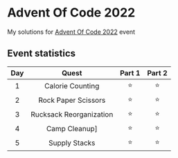 # Advent Of Code 2022
My solutions for [Advent Of Code 2022](https://adventofcode.com/) event

## Event statistics

| Day |            Quest             | Part 1 | Part 2 |
| :-: | :--------------------------: | :----: | :----: |
|  1  |    Calorie Counting     | ⭐ | ⭐ |
|  2  |   Rock Paper Scissors   | ⭐ | ⭐ |
|  3  | Rucksack Reorganization | ⭐ | ⭐ |
|  4  |      Camp Cleanup]      | ⭐ | ⭐ |
|  5  |      Supply Stacks      | ⭐ | ⭐ |